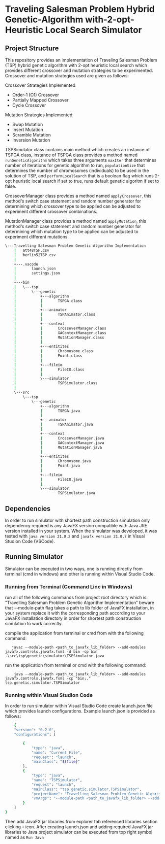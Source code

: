 # Traveling Salesman Problem Hybrid Genetic-Algorithm with-2-opt-Heuristic Local Search Simulator

## Project Structure 
This repository provides an implementation of Traveling Salesman Problem (TSP) hybrid genetic algorithm
with 2-opt heuristic local search which provides different crossover and mutation strategies to be experimented.
Crossover and mutation strategies used are given as follows:

Crossover Strategies Implemented:
- Order-1 (O1) Crossover
- Partially Mapped Crossover
- Cycle Crossover

Mutation Strategies Implemented:
- Swap Mutation
- Insert Mutation
- Scramble Mutation
- Inversion Mutation

TSPSimulator class contains main method which creates an instance of TSPGA class, 
instance of TSPGA class provides a method named `runGeneticAlgorithm` which takes three arguments 
`maxIter` that determines number of iterations for genetic algorithm to run, `populationSize` that 
determines the number of chromosomes (individuals) to be used in the solution of TSP, and `performLocalSearch`
that is a boolean flag which runs 2-opt heuristic local search if set to true, runs default genetic algoritm 
if set to false.

CrossoverManager class provides a method named `applyCrossover`, this method's switch case statement and 
random number generator for determining which crossover type to be applied can be adjusted to experiment 
different crossover combinations.


MutationManager class provides a method named `applyMutation`, this method's switch case statement and 
random number generator for determining which mutation type to be applied can be adjusted to experiment 
different mutations.


```bash
\---Travelling Salesman Problem Genetic Algorithm Implementation
    |   att48TSP.csv  
    |   berlin52TSP.csv  
    |  
    +---.vscode  
    |       launch.json  
    |       settings.json  
    |  
    +---bin  
    |   \---tsp  
    |       \---genetic  
    |           +---algorithm  
    |           |       TSPGA.class  
    |           |  
    |           +---animator  
    |           |       TSPAnimator.class  
    |           |  
    |           +---context  
    |           |       CrossoverManager.class  
    |           |       GAContextManager.class  
    |           |       MutationManager.class  
    |           |  
    |           +---entitites  
    |           |       Chromosome.class  
    |           |       Point.class  
    |           |  
    |           +---fileio  
    |           |       FileIO.class  
    |           |  
    |           \---simulator  
    |                   TSPSimulator.class  
    |  
    \---src  
        \---tsp  
            \---genetic  
                +---algorithm  
                |       TSPGA.java  
                |  
                +---animator  
                |       TSPAnimator.java  
                |  
                +---context  
                |       CrossoverManager.java  
                |       GAContextManager.java  
                |       MutationManager.java  
                |  
                +---entitites  
                |       Chromosome.java  
                |       Point.java  
                |  
                +---fileio  
                |       FileIO.java  
                |  
                \---simulator  
                        TSPSimulator.java  
```

## Dependencies
In order to run simulator with shortest path construction simulation only dependency required is any JavaFX
version compatible with Java JRE version installed in your system. When the simulator was developed, it was 
tested with `java version 21.0.2` and `javafx version 21.0.7` in Visual Studion Code (VSCode). 

## Running Simulator
Simulator can be executed in two ways, one is running directly from terminal (cmd in windows) and other is 
running within Visual Studio Code.

### Running from Terminal (Command Line in Windows)
run all of the following commands from project root directory which is: "Travelling Salesman Problem Genetic Algorithm Implementation"
beware that --module-path flag takes a path to lib folder of JavaFX installation, in your system replace it with the corresponding path 
according to your JavaFX installation directory in order for shortest path construction simulation to work correctly. 

 compile the application from terminal or cmd from with the following command:

 ```
    javac --module-path <path_to_javafx_lib_folder> --add-modules javafx.controls,javafx.fxml -d bin -cp bin .\src\tsp\genetic\simulator\TSPSimulator.java
 ```

run the application from terminal or cmd with the following command:

 ```
     java --module-path <path_to_javafx_lib_folder> --add-modules javafx.controls,javafx.fxml -cp "bin;." tsp.genetic.simulator.TSPSimulator
 ```

### Running within Visual Studion Code
In order to run simulator within Visual Studio Code create launch.json file which provides launch configurations.
Example launch.json is provided as follows: 

```bash
    {
    "version": "0.2.0",
    "configurations": [

        {
            "type": "java",
            "name": "Current File",
            "request": "launch",
            "mainClass": "${file}"
        },
        {
            "type": "java",
            "name": "TSPSimulator",
            "request": "launch",
            "mainClass": "tsp.genetic.simulator.TSPSimulator",
            "projectName": "Travelling Salesman Problem Genetic Algorithm Implementation",
            "vmArgs": "--module-path <path_to_javafx_lib_folder> --add-modules javafx.controls,javafx.fxml"
        }
    ]
}
```

Then add JavaFX jar libraries from explorer tab referenced libraries section clicking `+` icon.
After creating launch.json and adding required JavaFX jar libraries to Java project simulator can
be executed from top right symbol named as `Run Java`
